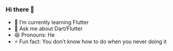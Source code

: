 ### Hi there 👋

- 🌱 I’m currently learning Flutter
- 💬 Ask me about Dart/Flutter
- 😄 Pronouns: He
- ⚡ Fun fact: You don't know how to do when you never doing it
